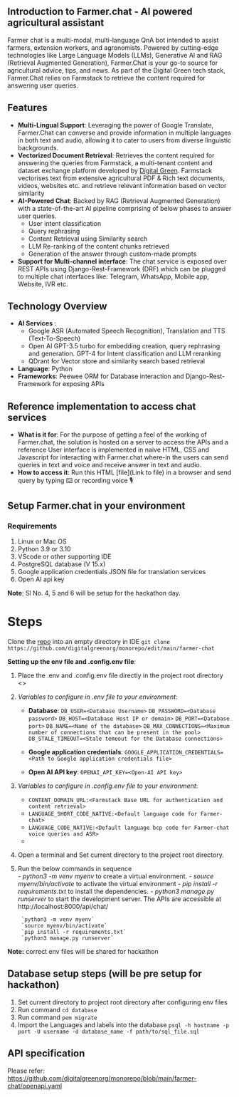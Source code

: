 ## Introduction to Farmer.chat - AI powered agricultural assistant
Farmer chat is a multi-modal, multi-language QnA bot intended to assist farmers, extension workers, and agronomists. Powered by cutting-edge technologies like Large Language Models (LLMs), Generative AI and RAG (Retrieval Augmented Generation), Farmer.Chat is your go-to source for agricultural advice, tips, and news. As part of the Digital Green tech stack, Farmer.Chat relies on Farmstack to retrieve the content required for answering user queries. 

## Features
 - **Multi-Lingual Support**: Leveraging the power of Google Translate, Farmer.Chat can converse and provide information in multiple languages in both text and audio, allowing it to cater to users from diverse linguistic backgrounds.
 - **Vectorized Document Retrieval**: Retrieves the content required for answering the queries from Farmstack, a multi-tenant content and dataset exchange platform developed by [Digital Green](https://www.digitalgreen.org). Farmstack vectorises text from extensive agricultural PDF & Rich text documents, videos, websites etc. and retrieve relevant information based on vector similarity
 - **AI-Powered Chat**: Backed by RAG (Retrieval Augmented Generation) with a state-of-the-art AI pipeline comprising of below phases to answer user queries.
	* User intent classification
	* Query rephrasing
	* Content Retrieval using Similarity search
	* LLM Re-ranking of the content chunks retrieved
	* Generation of the answer through custom-made prompts
 - **Support for Multi-channel interface**: The chat service is exposed over REST APIs using Django-Rest-Framework (DRF) which can be plugged to multiple chat interfaces like: Telegram, WhatsApp, Mobile app, Website, IVR etc.

## Technology Overview

- **AI Services** :  
	* Google ASR (Automated Speech Recognition), Translation and TTS (Text-To-Speech)
	* Open AI GPT-3.5 turbo for embedding creation, query rephrasing and generation. GPT-4 for Intent classification and LLM reranking
	* QDrant for Vector store and similarity search based retrieval
- **Language**: Python
- **Frameworks**: Peewee ORM for Database interaction and Django-Rest-Framework for exposing APIs

## Reference implementation to access chat services
 - **What is it for**:
		 For the purpose of getting a feel of the working of Farmer.chat, the solution is hosted on a server to access the APIs and a reference User interface is implemented in naive HTML, CSS and Javascript for interacting with Farmer.chat where-in the users can send queries in text and voice and receive answer in text and audio.
- **How to access it**: Run this HTML [file](Link to file) in a browser and send query by typing ⌨️ or recording voice 🎙️ 

## Setup Farmer.chat in your environment

### Requirements
1. Linux or Mac OS
2. Python 3.9 or 3.10
3. VScode or other supporting IDE
4. PostgreSQL database (V 15.x)
5. Google application credentials JSON file for translation services
6. Open AI api key

**Note**:  Sl No. 4, 5 and 6 will be setup for the hackathon day.

# Steps

Clone the [repo](https://github.com/digitalgreenorg/monorepo/edit/main/farmer-chat) into an empty directory in IDE
`git clone https://github.com/digitalgreenorg/monorepo/edit/main/farmer-chat`

**Setting up the env file and .config.env file**:
1. Place the .env and .config.env file directly in the project root directory <<Link to templates>>

2. _Variables to configure in .env file to your environment_: 
      * **Database**: 
		      `DB_USER=<Database Username>`
		      `DB_PASSWORD=<Database password>`
		      `DB_HOST=<Database Host IP or domain>`
		      `DB_PORT=<Database port>`
		      `DB_NAME=<Name of the database>`
		      `DB_MAX_CONNECTIONS=<Maximum number of connections that can be present in the pool>`
		      `DB_STALE_TIMEOUT=<Stale temeout for the Database connections>`
		     
      * **Google application credentials**: `GOOGLE_APPLICATION_CREDENTIALS=<Path to Google application credentials file>`
     
      * **Open AI API key**: `OPENAI_API_KEY=<Open-AI API key>`
     
 3. _Variables to configure in .config.env file to your environment_: 
	  * `CONTENT_DOMAIN_URL:<Farmstack Base URL for authentication and content retrieval>`
	  * `LANGUAGE_SHORT_CODE_NATIVE:<Default language code for Farmer-chat>`
	  * `LANGUAGE_CODE_NATIVE:<Default language bcp code for Farmer-chat voice queries and ASR>`
	  *
4. Open a terminal and Set current directory to the project root directory.
5. Run the below commands in sequence      
        - *python3 -m venv myenv* to create a virtual environment.
        - *source myenv/bin/activate* to activate the virtual environment
        - *pip install -r requirements.txt* to install the dependencies.
        - *python3 manage.py runserver* to start the development server. The APIs are accessible at http://localhost:8000/api/chat/
        
		`python3 -m venv myenv`
        `source myenv/bin/activate`
        `pip install -r requirements.txt`
        `python3 manage.py runserver`

**Note:** correct env files will be shared for hackathon

## Database setup steps (will be pre setup for hackathon)

1. Set current directory to project root directory after configuring env files
2. Run command `cd database`
3. Run command `pem migrate`
4. Import the Languages and labels into the database `psql -h hostname -p port -U username -d database_name -f path/to/sql_file.sql`

## API specification

Please refer: https://github.com/digitalgreenorg/monorepo/blob/main/farmer-chat/openapi.yaml
